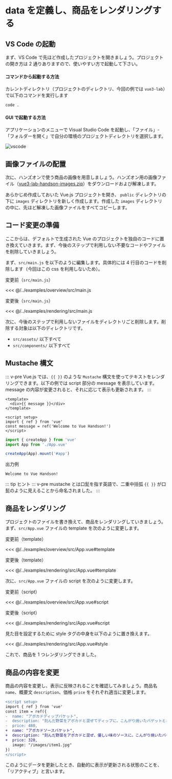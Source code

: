 # data を定義し、商品をレンダリングする

## VS Code の起動

まず、VS Code で先ほど作成したプロジェクトを開きましょう。プロジェクトの開き方は 2 通りありますので、使いやすい方で起動して下さい。

#### コマンドから起動する方法

カレントディレクトリ（プロジェクトのディレクトリ、今回の例では `vue3-lab`）で以下のコマンドを実行します

```bash
code .
```

#### GUI で起動する方法

アプリケーションのメニューで Visual Studio Code を起動し、「ファイル」-「フォルダーを開く」で自分の環境のプロジェクトディレクトリを選択します。

![vscode](./images/vscode.png)


## 画像ファイルの配置

次に、ハンズオンで使う商品の画像を用意しましょう。ハンズオン用の画像ファイル（[vue3-lab-handson-images.zip](./vue3-lab-handson-images.zip 'vue3-lab-handson.zip')）をダウンロードおよび解凍します。

あらかじめ作成しておいた Vue.js プロジェクトを開き、 `public` ディレクトリの下に `images` ディレクトリを新しく作成します。作成した `images` ディレクトリの中に、先ほど解凍した画像ファイルをすべてコピーします。

## コード変更の準備

ここからは、デフォルトで生成された Vue のプロジェクトを独自のコードに置き換えていきます。まず、今後のステップで利用しない不要なコードやファイルを削除していきましょう。

まず、`src/main.js` を以下のように編集します。具体的には 4 行目のコードを削除します（今回はこの css を利用しないため）。

変更前（`src/main.js`）

<<< @/../examples/overview/src/main.js

変更後（`src/main.js`）

<<< @/../examples/rendering/src/main.js

次に、今後のステップで利用しないファイルをディレクトリごと削除します。削除する対象は以下のディレクトリです。

- `src/assets/` 以下すべて
- `src/components/` 以下すべて

## Mustache 構文

::: v-pre
Vue.js では、`{{ }}` のような `Mustache` 構文を使ってテキストをレンダリングできます。以下の例では script 部分の message を表示しています。message の内容が変更されると、それに応じて表示も更新されます。
:::

```vue
<template>
  <div>{{ message }}</div>
</template>

<script setup>
import { ref } from 'vue'
const message = ref('Welcome to Vue Handson!')
</script>
```

```js
import { createApp } from 'vue'
import App from './App.vue'

createApp(App).mount('#app')
```

出力例

```
Welcome to Vue Handson!
```

::: tip ヒント
::: v-pre
mustache とは口髭を指す英語で、二重中括弧 `{{ }}` が口髭のように見えることから命名されました。
:::

## 商品をレンダリング

プロジェクトのファイルを書き換えて、商品をレンダリングしていきましょう。まず、`src/App.vue` ファイルの template を次のように変更します。

変更前（template）

<<< @/../examples/overview/src/App.vue#template

変更後（template）

<<< @/../examples/rendering/src/App.vue#template

次に、`src/App.vue` ファイルの script を次のように変更します。

変更前（script）

<<< @/../examples/overview/src/App.vue#script

変更後（script）

<<< @/../examples/rendering/src/App.vue#script

見た目を設定するために style タグの中身を以下のように置き換えます。

<<< @/../examples/rendering/src/App.vue#style

これで、商品を 1 つレンダリングできました。

<PlusOne />

## 商品の内容を変更
商品の内容を変更し、表示に反映されることを確認してみましょう。商品名 `name`、概要文 `description`、価格 `price` をそれぞれ適当に変更します。

```diff
<script setup>
import { ref } from 'vue'
const item = ref({
-  name: "アボカドディップバケット",
-  description: "刻んだ野菜をアボカドと混ぜてディップに。こんがり焼いたバゲットとお召し上がりください。",
-  price: 480,
+  name: "アボカドソースバケット",
+  description: "刻んだ野菜をアボカドと混ぜ、優しい味のソースに。こんがり焼いたバゲットとお召し上がりください。",
+  price: 320,
   image: "/images/item1.jpg"
})
</script>
```

このようにデータを更新したとき、自動的に表示が更新される状態のことを、「リアクティブ」と言います。

